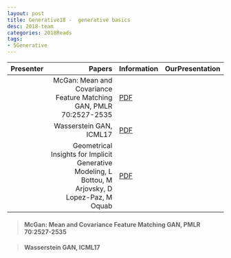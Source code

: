 ```yaml
---
layout: post
title: Generative18 -  generative basics
desc: 2018-team
categories: 2018Reads
tags:
- 5Generative
---
```



| Presenter | Papers | Information| OurPresentation |
| -----: | ----------: | :----- | :----- |
|  | McGan: Mean and Covariance Feature Matching GAN, PMLR 70:2527-2535 | [PDF](https://arxiv.org/abs/1702.08398) |
|  | Wasserstein GAN, ICML17 | [PDF](https://arxiv.org/abs/1701.07875) |
|  | Geometrical Insights for Implicit Generative Modeling, L Bottou, M Arjovsky, D Lopez-Paz, M Oquab  | [PDF](https://arxiv.org/pdf/1712.07822.pdf) |



> ####  McGan: Mean and Covariance Feature Matching GAN, PMLR 70:2527-2535


> ####  Wasserstein GAN, ICML17


